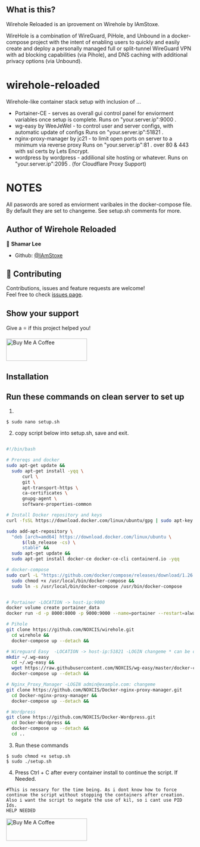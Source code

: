 ## What is this?
Wirehole Reloaded is an iprovement on Wirehole by IAmStoxe.

WireHole is a combination of WireGuard, PiHole, and Unbound in a docker-compose project with the intent of enabling users to quickly and easily create and deploy a personally managed full or split-tunnel WireGuard VPN with ad blocking capabilities (via Pihole), and DNS caching with additional privacy options (via Unbound).

# wirehole-reloaded
Wirehole-like container stack setup with inclusion of ...


+ Portainer-CE                - serves as overall gui control panel for enviorment variables once setup is complete.  Runs on   "your.server.ip":9000 . 
+ wg-easy by WeeJeWel         - to control user and server configs, with automatic update of configs                  Runs on   "your.server.ip":51821 . 
+ nginx-proxy-manager by jc21 - to limit open ports on server to a minimum via reverse proxy                          Runs on   "your.server.ip":81 . 
                                over 80 & 443 with ssl certs by Lets Encrypt.
+ wordpress by wordpress      - addilional site hosting or whatever.                                                  Runs on   "your.server.ip":2095 . 
                                (for Cloudflare Proxy Support)

# NOTES
All paswords are sored as enviorment varibales in the docker-compose file. By default they are set to changeme. See setup.sh comments for more.

## Author of Wirehole Reloaded

👤 **Shamar Lee**

* Github: [@IAmStoxe](https://github.com/IAmStoxe)

## 🤝 Contributing

Contributions, issues and feature requests are welcome!<br />Feel free to check [issues page](https://github.com/NOXCIS/wirehole-reloaded/issues). 

## Show your support

Give a ⭐ if this project helped you!


<a href="https://www.paypal.com/donate?business=986V5GH5R5T4G&no_recurring=0&item_name=Buy+me+a+Coffee&currency_code=USD" target="_blank"><img src="https://i.imgur.com/6JvV0aR.png" alt="Buy Me A Coffee" style="height: 60px !important;width: 217px !important;" ></a>


  
  ## Installation
  ## Run these commands on clean server to set up
  
  1.
  ````
  $ sudo nano setup.sh
  `````
  2. copy script below into setup.sh, save and exit.
  ````bash
  
#!/bin/bash

# Prereqs and docker
sudo apt-get update &&
    sudo apt-get install -yqq \
        curl \
        git \
        apt-transport-https \
        ca-certificates \
        gnupg-agent \
        software-properties-common

# Install Docker repository and keys
curl -fsSL https://download.docker.com/linux/ubuntu/gpg | sudo apt-key add -

sudo add-apt-repository \
    "deb [arch=amd64] https://download.docker.com/linux/ubuntu \
        $(lsb_release -cs) \
        stable" &&
    sudo apt-get update &&
    sudo apt-get install docker-ce docker-ce-cli containerd.io -yqq

# docker-compose
sudo curl -L "https://github.com/docker/compose/releases/download/1.26.2/docker-compose-$(uname -s)-$(uname -m)" -o /usr/local/bin/docker-compose &&
    sudo chmod +x /usr/local/bin/docker-compose &&
    sudo ln -s /usr/local/bin/docker-compose /usr/bin/docker-compose


# Portainer -LOCATION -> host-ip:9000
docker volume create portainer_data
docker run -d -p 8000:8000 -p 9000:9000 --name=portainer --restart=always -v /var/run/docker.sock:/var/run/docker.sock -v portainer_data:/data portainer/portainer-ce

# Pihole
git clone https://github.com/NOXCIS/wirehole.git
    cd wirehole &&
    docker-compose up --detach &&

# Wireguard Easy  -LOCATION -> host-ip:51821 -LOGIN changeme * can be change in portaier env varables.
mkdir ~/.wg-easy
    cd ~/.wg-easy &&
    wget https://raw.githubusercontent.com/NOXCIS/wg-easy/master/docker-compose.yml
    docker-compose up --detach &&

# Nginx_Proxy_Manager -LOGIN admin@example.com: changeme
git clone https://github.com/NOXCIS/Docker-nginx-proxy-manager.git
    cd Docker-nginx-proxy-manager &&
    docker-compose up --detach &&

# Wordpress
git clone https://github.com/NOXCIS/Docker-Wordpress.git
    cd Docker-Wordpress &&
    docker-compose up --detach &&
    cd ..

````
 
3. Run these commands
````
$ sudo chmod +x setup.sh
$ sudo ./setup.sh
`````
4. Press Ctrl + C after every container install to continue the script. If Needed.
````
#This is nessary for the time being. As i dont know how to force continue the script without stopping the containers after creation.
Also i want the script to negate the use of kil, so i cant use PID Ids. 
HELP NEEDED
````
<a href="https://www.paypal.com/donate?business=986V5GH5R5T4G&no_recurring=0&item_name=Buy+me+a+Coffee&currency_code=USD" target="_blank"><img src="https://i.imgur.com/6JvV0aR.png" alt="Buy Me A Coffee" style="height: 60px !important;width: 217px !important;" ></a>
